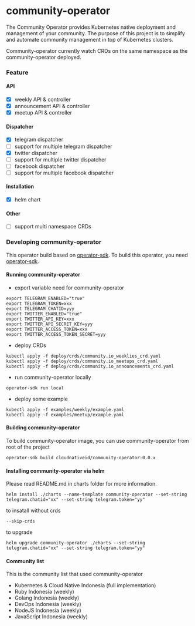 # community-operator
The Community Operator provides Kubernetes native deployment and management of your community. The purpose of this project is to simplify and automate community management in top of Kubernetes clusters.

Community-operator currently watch CRDs on the same namespace as the community-operator deployed.

### Feature
#### API
- [x] weekly API & controller
- [x] announcement API & controller
- [x] meetup API & controller

#### Dispatcher
- [x] telegram dispatcher
- [ ] support for multiple telegram dispatcher
- [x] twitter dispatcher
- [ ] support for multiple twitter dispatcher
- [ ] facebook dispatcher
- [ ] support for multiple facebook dispatcher

#### Installation
- [x] helm chart

#### Other
- [ ] support multi namespace CRDs

### Developing community-operator
This operator build based on [operator-sdk](https://sdk.operatorframework.io/docs/install-operator-sdk/). To build this operator, you need [operator-sdk](https://sdk.operatorframework.io/docs/install-operator-sdk/).

#### Running community-operator
- export variable need for community-operator
```
export TELEGRAM_ENABLED="true"
export TELEGRAM_TOKEN=xxx
export TELEGRAM_CHATID=yyy
export TWITTER_ENABLED="true"
export TWITTER_API_KEY=xxx
export TWITTER_API_SECRET_KEY=yyy
export TWITTER_ACCESS_TOKEN=xxx
export TWITTER_ACCESS_TOKEN_SECRET=yyy
```
- deploy CRDs
```
kubectl apply -f deploy/crds/community.io_weeklies_crd.yaml
kubectl apply -f deploy/crds/community.io_meetups_crd.yaml
kubectl apply -f deploy/crds/community.io_announcements_crd.yaml
```
- run community-operator locally
```
operator-sdk run local
```
- deploy some example
```
kubectl apply -f examples/weekly/example.yaml
kubectl apply -f examples/meetup/example.yaml
```

#### Building community-operator
To build community-operator image, you can use community-operator from root of the project
```
operator-sdk build cloudnativeid/community-operator:0.0.x
```

#### Installing community-operator via helm
Please read README.md in charts folder for more information.
```
helm install ./charts --name-template community-operator --set-string telegram.chatid="xx" --set-string telegram.token="yy"
```

to insatall without crds
```
--skip-crds
```

to upgrade
```
helm upgrade community-operator ./charts --set-string telegram.chatid="xx" --set-string telegram.token="yy"
```

#### Community list
This is the community list that used community-operator
- Kubernetes & Cloud Native Indonesia (full implementation)
- Ruby Indonesia (weekly)
- Golang Indonesia (weekly)
- DevOps Indonesia (weekly)
- NodeJS Indonesia (weekly)
- JavaScript Indonesia (weekly)
